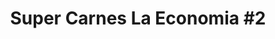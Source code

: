 ---
title: "Super Carnes La Economia #2"
url: /santa-ana/super-carnes-la-economia-2/
shop: carnicero
---